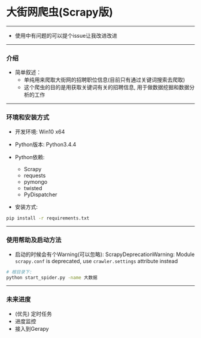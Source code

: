 # 大街网爬虫(Scrapy版)

---

* 使用中有问题的可以提个issue让我改进改进

---

<h3 id="Info">介绍</h3>

* 简单叙述：
    * 单纯用来爬取大街网的招聘职位信息(目前只有通过关键词搜索去爬取)
    * 这个爬虫的目的是用获取关键词有关的招聘信息, 用于做数据挖掘和数据分析的工作 

---

<h3 id="Env">环境和安装方式</h3>

* 开发环境: Win10 x64
* Python版本: Python3.4.4
* Python依赖:
    * Scrapy
    * requests
    * pymongo
    * twisted
    * PyDispatcher

* 安装方式:

```Bash
pip install -r requirements.txt
```

---

<h3 id="GuideForUse">使用帮助及启动方法</h3>

* 启动的时候会有个Warning(可以忽略): ScrapyDeprecationWarning: Module `scrapy.conf` is deprecated, use `crawler.settings` attribute instead


```bash
# 根目录下:
python start_spider.py -name 大数据
```

---


<h3 id="Future">未来进度</h3>

* (优先) 定时任务
* 进度监控
* 接入到Gerapy
